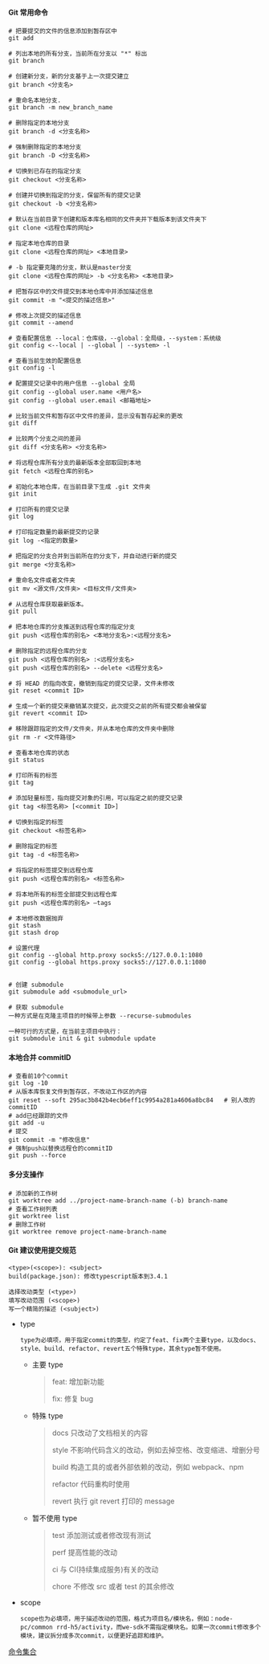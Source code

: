 #### Git 常用命令

```
# 把要提交的文件的信息添加到暂存区中
git add

# 列出本地的所有分支，当前所在分支以 "*" 标出
git branch

# 创建新分支，新的分支基于上一次提交建立
git branch <分支名>

# 重命名本地分支. 
git branch -m new_branch_name

# 删除指定的本地分支
git branch -d <分支名称>

# 强制删除指定的本地分支
git branch -D <分支名称>

# 切换到已存在的指定分支
git checkout <分支名称>

# 创建并切换到指定的分支，保留所有的提交记录
git checkout -b <分支名称>

# 默认在当前目录下创建和版本库名相同的文件夹并下载版本到该文件夹下
git clone <远程仓库的网址>

# 指定本地仓库的目录
git clone <远程仓库的网址> <本地目录>

# -b 指定要克隆的分支，默认是master分支
git clone <远程仓库的网址> -b <分支名称> <本地目录>

# 把暂存区中的文件提交到本地仓库中并添加描述信息
git commit -m "<提交的描述信息>"

# 修改上次提交的描述信息
git commit --amend

# 查看配置信息 --local：仓库级，--global：全局级，--system：系统级
git config <--local | --global | --system> -l

# 查看当前生效的配置信息
git config -l

# 配置提交记录中的用户信息 --global 全局
git config --global user.name <用户名>
git config --global user.email <邮箱地址>

# 比较当前文件和暂存区中文件的差异，显示没有暂存起来的更改
git diff

# 比较两个分支之间的差异
git diff <分支名称> <分支名称>

# 将远程仓库所有分支的最新版本全部取回到本地
git fetch <远程仓库的别名>

# 初始化本地仓库，在当前目录下生成 .git 文件夹
git init

# 打印所有的提交记录
git log

# 打印指定数量的最新提交的记录
git log -<指定的数量>

# 把指定的分支合并到当前所在的分支下，并自动进行新的提交
git merge <分支名称>

# 重命名文件或者文件夹
git mv <源文件/文件夹> <目标文件/文件夹>

# 从远程仓库获取最新版本。
git pull

# 把本地仓库的分支推送到远程仓库的指定分支
git push <远程仓库的别名> <本地分支名>:<远程分支名>

# 删除指定的远程仓库的分支
git push <远程仓库的别名> :<远程分支名>
git push <远程仓库的别名> --delete <远程分支名>

# 将 HEAD 的指向改变，撤销到指定的提交记录，文件未修改
git reset <commit ID>

# 生成一个新的提交来撤销某次提交，此次提交之前的所有提交都会被保留
git revert <commit ID>

# 移除跟踪指定的文件/文件夹，并从本地仓库的文件夹中删除
git rm -r <文件路径>

# 查看本地仓库的状态
git status

# 打印所有的标签
git tag

# 添加轻量标签，指向提交对象的引用，可以指定之前的提交记录
git tag <标签名称> [<commit ID>]

# 切换到指定的标签
git checkout <标签名称>

# 删除指定的标签
git tag -d <标签名称>

# 将指定的标签提交到远程仓库
git push <远程仓库的别名> <标签名称>

# 将本地所有的标签全部提交到远程仓库
git push <远程仓库的别名> –tags

# 本地修改数据抛弃
git stash
git stash drop

# 设置代理
git config --global http.proxy socks5://127.0.0.1:1080
git config --global https.proxy socks5://127.0.0.1:1080


# 创建 submodule
git submodule add <submodule_url>

# 获取 submodule
一种方式是在克隆主项目的时候带上参数 --recurse-submodules

一种可行的方式是，在当前主项目中执行：
git submodule init & git submodule update

```

#### 本地合并 commitID

```
# 查看前10个commit
git log -10
# 从版本库恢复文件到暂存区，不改动工作区的内容
git reset --soft 295ac3b842b4ecb6eff1c9954a281a4606a8bc84	# 别人改的commitID
# add已经跟踪的文件
git add -u
# 提交
git commit -m "修改信息"
# 强制push以替换远程仓的commitID
git push --force
```

#### 多分支操作

```
# 添加新的工作树
git worktree add ../project-name-branch-name (-b) branch-name
# 查看工作树列表
git worktree list
# 删除工作树
git worktree remove project-name-branch-name
```

#### Git 建议使用提交规范

```
<type>(<scope>): <subject>
build(package.json): 修改typescript版本到3.4.1

选择改动类型 (<type>)
填写改动范围 (<scope>)
写一个精简的描述 (<subject>)
```

- type

  ```
  type为必填项，用于指定commit的类型，约定了feat、fix两个主要type，以及docs、style、build、refactor、revert五个特殊type，其余type暂不使用。
  ```

  - 主要 type

    > feat: 增加新功能
    >
    > fix: 修复 bug

  - 特殊 type

    > docs 只改动了文档相关的内容
    >
    > style 不影响代码含义的改动，例如去掉空格、改变缩进、增删分号
    >
    > build 构造工具的或者外部依赖的改动，例如 webpack、npm
    >
    > refactor 代码重构时使用
    >
    > revert 执行 git revert 打印的 message

  - 暂不使用 type

    > test 添加测试或者修改现有测试
    >
    > perf 提高性能的改动
    >
    > ci 与 CI(持续集成服务)有关的改动
    >
    > chore 不修改 src 或者 test 的其余修改

- scope

  ```
  scope也为必填项，用于描述改动的范围，格式为项目名/模块名，例如：node-pc/common rrd-h5/activity，而we-sdk不需指定模块名。如果一次commit修改多个模块，建议拆分成多次commit，以便更好追踪和维护。
  ```

[命令集合](./readme.md)
